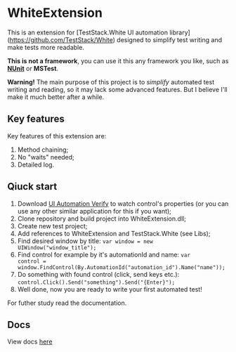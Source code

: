WhiteExtension
==============

This is an extension for [TestStack.White UI automation library] (https://github.com/TestStack/White) designed to simplify test writing and make tests more readable.

**This is not a framework**, you can use it this any framework you like, such as [**NUnit**](https://github.com/nunit/nunit-framework) or **MSTest**.

**Warning!**
The main purpose of this project is to *simplify* automated test writing and reading, so it may lack some advanced features. But I believe I'll make it much better after a while.

Key features
------------

Key features of this extension are:

1. Method chaining;
2. No "waits" needed; 
3. Detailed log.

Qiuck start
-----------

1. Download [UI Automation Verify](http://uiautomationverify.codeplex.com/) to watch control's properties (or you can use any other similar application for this if you want);
2. Clone repository and build project into WhiteExtension.dll; 
3. Create new test project;
4. Add references to WhiteExtension and TestStack.White (see Libs);
5. Find desired window by title: <code>var window = new UIWindow("window_title");</code>
6. Find control for example by it's automationId and name: <code>var control = window.FindControl(By.AutomationId("automation_id").Name("name"));</code>
7. Do something with found control (click, send keys etc.): <code>control.Click().Send("something").Send("{Enter}");</code>
8. Well done, now you are ready to write your first automated test!

For futher study read the documentation.

Docs
----

View docs [here](http://murz42.viewdocs.io/WhiteExtension)
